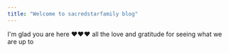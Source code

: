 ```yaml
---
title: "Welcome to sacredstarfamily blog"
---
```


I'm glad you are here ❤️❤️❤️ all the love and gratitude for seeing what we are up to
